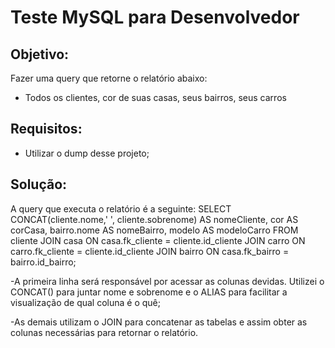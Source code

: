 # Teste MySQL para Desenvolvedor

## Objetivo:
Fazer uma query que retorne o relatório abaixo:
- Todos os clientes, cor de suas casas, seus bairros, seus carros

## Requisitos:
- Utilizar o dump desse projeto;

## Solução:
A query que executa o relatório é a seguinte:
SELECT CONCAT(cliente.nome,' ', cliente.sobrenome) AS nomeCliente, cor AS corCasa, bairro.nome AS nomeBairro, modelo AS modeloCarro FROM cliente
JOIN casa ON casa.fk_cliente = cliente.id_cliente
JOIN carro ON carro.fk_cliente = cliente.id_cliente
JOIN bairro ON casa.fk_bairro = bairro.id_bairro;

-A primeira linha será responsável por acessar as colunas devidas. Utilizei o CONCAT() para juntar nome e sobrenome e o ALIAS para facilitar
a visualização de qual coluna é o quê;

-As demais utilizam o JOIN para concatenar as tabelas e assim obter as colunas necessárias para retornar o relatório.
